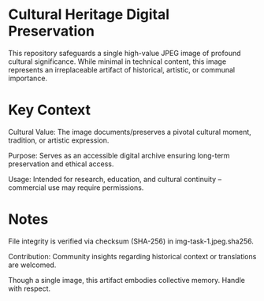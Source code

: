 # Cultural Heritage Digital Preservation

This repository safeguards a single high-value JPEG image of profound cultural significance. While minimal in technical content, this image represents an irreplaceable artifact of historical, artistic, or communal importance.

# Key Context
Cultural Value: The image documents/preserves a pivotal cultural moment, tradition, or artistic expression.

Purpose: Serves as an accessible digital archive ensuring long-term preservation and ethical access.

Usage: Intended for research, education, and cultural continuity – commercial use may require permissions.

# Notes
File integrity is verified via checksum (SHA-256) in img-task-1.jpeg.sha256.

Contribution: Community insights regarding historical context or translations are welcomed.

Though a single image, this artifact embodies collective memory. Handle with respect.

